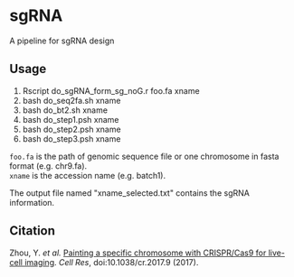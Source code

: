 # sgRNA
A pipeline for sgRNA design

## Usage
1. Rscript do_sgRNA_form_sg_noG.r foo.fa xname
2. bash do_seq2fa.sh xname
3. bash do_bt2.sh xname
4. bash do_step1.psh xname
5. bash do_step2.psh xname
6. bash do_step3.psh xname

`foo.fa` is the path of genomic sequence file or one chromosome in fasta format (e.g. chr9.fa).  
`xname` is the accession name (e.g. batch1).

The output file named "xname_selected.txt" contains the sgRNA information.

## Citation
Zhou, Y. *et al.* [Painting a specific chromosome with CRISPR/Cas9 for live-cell imaging](https://www.ncbi.nlm.nih.gov/pubmed/28084328). *Cell Res*, doi:10.1038/cr.2017.9 (2017).
